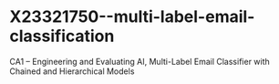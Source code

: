 # X23321750--multi-label-email-classification
CA1 – Engineering and Evaluating AI, Multi-Label Email Classifier with Chained and Hierarchical Models

